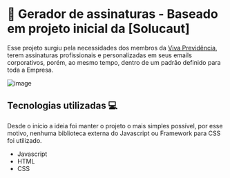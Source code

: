 
# 📧 Gerador de assinaturas - Baseado em projeto inicial da [Solucaut]
Esse projeto surgiu pela necessidades dos membros da [Viva Previdência](https://vivaprev.com.br), terem assinaturas profissionais e personalizadas em seus emails corporativos, porém, ao mesmo tempo, dentro de um padrão definido para toda a Empresa.

![image](https://raw.githubusercontent.com/PdrNTC/Email-sign-generator/master/assets/imgs/asspronta.png)

## Tecnologias utilizadas 💻
Desde o início a ideia foi manter o projeto o mais simples possível, por esse motivo, nenhuma biblioteca externa do Javascript ou Framework para CSS foi utilizado.
* Javascript
* HTML
* CSS
